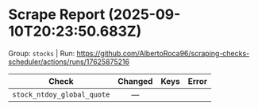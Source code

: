# Scrape Report (2025-09-10T20:23:50.683Z)

Group: `stocks`  |  Run: https://github.com/AlbertoRoca96/scraping-checks-scheduler/actions/runs/17625875216

| Check | Changed | Keys | Error |
|---|:---:|:--|:--|
| `stock_ntdoy_global_quote` | — |  |  |
